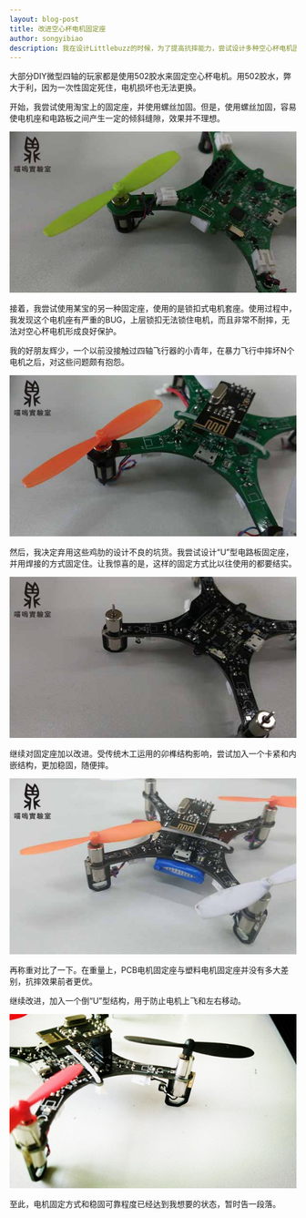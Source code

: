 ```yaml
---
layout: blog-post
title: 改进空心杯电机固定座
author: songyibiao
description: 我在设计Littlebuzz的时候，为了提高抗摔能力，尝试设计多种空心杯电机固定方法。经过多次改进，最后设计了一个可靠稳固的电机固定座。
---
```


大部分DIY微型四轴的玩家都是使用502胶水来固定空心杯电机。用502胶水，弊大于利，因为一次性固定死住，电机损坏也无法更换。

开始，我尝试使用淘宝上的固定座，并使用螺丝加固。但是，使用螺丝加固，容易使电机座和电路板之间产生一定的倾斜缝隙，效果并不理想。

![](/img/blog/motorblock-01.jpg)

接着，我尝试使用某宝的另一种固定座，使用的是锁扣式电机套座。使用过程中，我发现这个电机座有严重的BUG，上层锁扣无法锁住电机，而且非常不耐摔，无法对空心杯电机形成良好保护。

我的好朋友辉少，一个以前没接触过四轴飞行器的小青年，在暴力飞行中摔坏N个电机之后，对这些问题颇有抱怨。

![](/img/blog/motorblock-02.jpg)

然后，我决定弃用这些鸡肋的设计不良的坑货。我尝试设计“U”型电路板固定座，并用焊接的方式固定住。让我惊喜的是，这样的固定方式比以往使用的都要结实。

![](/img/blog/motorblock-03.jpg)

继续对固定座加以改进。受传统木工运用的卯榫结构影响，尝试加入一个卡紧和内嵌结构，更加稳固，随便摔。

![](/img/blog/motorblock-04.jpg)

再称重对比了一下。在重量上，PCB电机固定座与塑料电机固定座并没有多大差别，抗摔效果前者更优。

继续改进，加入一个倒“U”型结构，用于防止电机上飞和左右移动。

![](/img/blog/motorblock-05.jpg)

至此，电机固定方式和稳固可靠程度已经达到我想要的状态，暂时告一段落。





